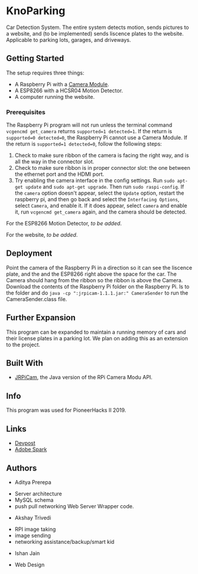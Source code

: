 # KnoParking

Car Detection System. The entire system detects motion, sends pictures to a website, and (to be implemented) sends liscence plates to the website. Applicable to parking lots, garages, and driveways.

## Getting Started

The setup requires three things:

* A Raspberry Pi with a [Camera Module](https://www.raspberrypi.org/documentation/hardware/camera).
* A ESP8266 with a HCSR04 Motion Detector.
* A computer running the website.

### Prerequisites

The Raspberry Pi program will not run unless the terminal command `vcgencmd get_camera` returns `supported=1 detected=1`. If the return is `supported=0 detected=0`, the Raspberry Pi cannot use a Camera Module. If the return is `supported=1 detected=0`, follow the following steps:

1. Check to make sure ribbon of the camera is facing the right way, and is all the way in the connector slot. 
2. Check to make sure ribbon is in proper connector slot: the one between the ethernet port and the HDMI port.
3. Try enabling the camera interface in the config settings. Run `sudo apt-get update` and `sudo apt-get upgrade`. Then run `sudo raspi-config`. If the `camera` option doesn't appear, select the `Update` option, restart the raspberry pi, and then go back and  select the `Interfacing Options`, select `Camera`, and enable it. If it does appear, select `camera` and enable it, run `vcgencmd get_camera` again, and the camera should be detected.

For the ESP8266 Motion Detector, *to be added*.

For the website, *to be added*.

## Deployment

Point the camera of the Raspberry Pi in a direction so it can see the liscence plate, and the and the ESP8266 right above the space for the car. The Camera should hang from the ribbon so the ribbon is above the Camera. Download the contents of the Raspberry Pi folder on the Raspberry Pi. ls to the folder and do `java -cp ":jrpicam-1.1.1.jar:" CameraSender` to run the CameraSender.class file.

## Further Expansion

This program can be expanded to maintain a running memory of cars and their license plates in a parking lot. We plan on adding this as an extension to the project.

## Built With

* [JRPiCam](https://github.com/Hopding/JRPiCam), the Java version of the RPi Camera Modu API.

## Info

This program was used for PioneerHacks II 2019.

## Links

* [Devpost](https://devpost.com/software/knoparking) 
* [Adobe Spark](https://spark.adobe.com/page/TnMddVnVLV9Kn/) 

## Authors

* Aditya Prerepa
 - Server architecture
 - MySQL schema
 - push pull networking
Web Server Wrapper code.
* Akshay Trivedi
 - RPI image taking
 - image sending
 - networking assistance/backup/smart kid
* Ishan Jain
 - Web Design
